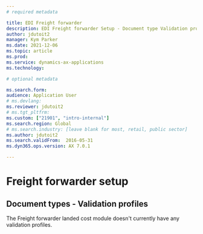```yaml
---
# required metadata

title: EDI Freight forwarder
description: EDI Freight forwarder Setup - Document type Validation profiles
author: jdutoit2
manager: Kym Parker
ms.date: 2021-12-06
ms.topic: article
ms.prod: 
ms.service: dynamics-ax-applications
ms.technology: 

# optional metadata

ms.search.form:  
audience: Application User
# ms.devlang:
ms.reviewer: jdutoit2
# ms.tgt_pltfrm:
ms.custom: ["21901", "intro-internal"]
ms.search.region: Global
# ms.search.industry: [leave blank for most, retail, public sector]
ms.author: jdutoit2
ms.search.validFrom:  2016-05-31
ms.dyn365.ops.version: AX 7.0.1

---
```


# Freight forwarder setup
## Document types - Validation profiles

The Freight forwarder landed cost module doesn't currently have any validation profiles.
